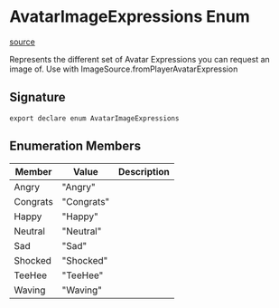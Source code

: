# AvatarImageExpressions Enum

[source](https://developers.meta.com/horizon-worlds/reference/2.0.0/ui_avatarimageexpressions)

Represents the different set of Avatar Expressions you can request an image of. Use with ImageSource.fromPlayerAvatarExpression

## Signature

```
export declare enum AvatarImageExpressions
```

## Enumeration Members

| Member | Value | Description |
| --- | --- | --- |
| Angry | "Angry" |  |
| Congrats | "Congrats" |  |
| Happy | "Happy" |  |
| Neutral | "Neutral" |  |
| Sad | "Sad" |  |
| Shocked | "Shocked" |  |
| TeeHee | "TeeHee" |  |
| Waving | "Waving" |  |